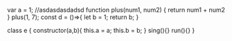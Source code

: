 var a = 1;
//asdasdasdadsd
function plus(num1, num2) {
	return num1 + num2
}
plus(1, 7);
const d = ()=>{
	let b = 1;
	return b;
}

class e {
	constructor(a,b){
		this.a = a;
		this.b = b;
	}
	sing(){}
	run(){}
}
